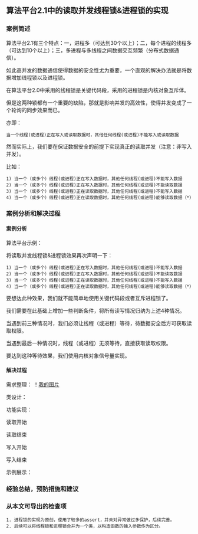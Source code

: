 
## 算法平台2.1中的读取并发线程锁&进程锁的实现

### 案例简述

算法平台2.1有三个特点：一，进程多（可达到30个以上）；二，每个进程的线程多（可达到10个以上）；三，多进程与多线程之间数据交互频繁（分布式数据通信）。

如此高并发的数据通信使得数据的安全性尤为重要，一个直观的解决办法就是将数据增加线程锁以及进程锁。

在算法平台2.0中采用的线程锁是关键代码段，采用的进程锁是内核对象互斥体。

但是这两种锁都有一个重要的缺陷，那就是影响并发的高效性，使得并发变成了一个轮询的同步效果而已。

亦即：

    当一个线程(或进程)正在写入或读取数据时，其他任何线程(或进程)不能写入或读取数据

然而实际上，我们要在保证数据安全的前提下实现真正的读取并发（注意：非写入并发）。

比如：

    1) 当一个（或多个）线程(或进程)正在写入数据时，其他任何线程(或进程)不能写入数据
    2) 当一个（或多个）线程(或进程)正在写入数据时，其他任何线程(或进程)不能读取数据
    3) 当一个（或多个）线程(或进程)正在读取数据时，其他任何线程(或进程)不能写入数据
    4) 当一个（或多个）线程(或进程)正在读取数据时，其他任何线程(或进程)能够读取数据（*）

### 案例分析和解决过程

#### 案例分析

算法平台示例：


将读取并发线程锁&进程锁效果再次声明一下：

    1) 当一个（或多个）线程(或进程)正在写入数据时，其他任何线程(或进程)不能写入数据
    2) 当一个（或多个）线程(或进程)正在写入数据时，其他任何线程(或进程)不能读取数据
    3) 当一个（或多个）线程(或进程)正在读取数据时，其他任何线程(或进程)不能写入数据
    4) 当一个（或多个）线程(或进程)正在读取数据时，其他任何线程(或进程)能够读取数据（*）

要想达此种效果，我们就不能简单地使用关键代码段或者互斥进程锁了。

我们需要在此基础上增加一些判断条件，将所有读写情况归纳为上述4种情况。

当遇到前三种情况时，我们必须让线程（或进程）等待，待数据安全后方可获取读取权限。

当遇到最后一种情况时，线程（或进程）无须等待，直接获取读取权限。

要达到这种等待效果，我们使用内核对象信号量实现。

#### 解决过程

需求整理：
！[我的图片](D:\\GITHUBFILES\\codes\\MyLockDemo\\资源文件\\进程锁用例图.bmp)


类设计：


功能实现：

读取开始

读取结束

写入开始

写入结束


示例展示：



### 经验总结，预防措施和建议

### 从本文可导出的检查项

    1. 进程锁的实现为原创，使用了较多的assert，并未对异常做过多保护，后续完善。
    2. 后续可以将线程锁和进程锁合并为一个类，以构造函数的输入参数作为区分。















